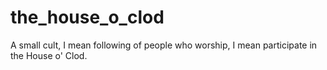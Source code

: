 # the_house_o_clod
A small cult, I mean following of people who worship, I mean participate in the House o' Clod.
